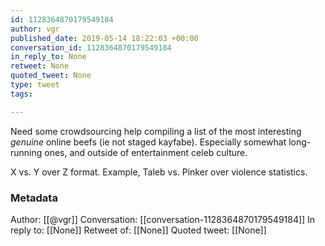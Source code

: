 ```yaml
---
id: 1128364870179549184
author: vgr
published_date: 2019-05-14 18:22:03 +00:00
conversation_id: 1128364870179549184
in_reply_to: None
retweet: None
quoted_tweet: None
type: tweet
tags:

---
```


Need some crowdsourcing help compiling a list of the most interesting *genuine* online beefs (ie not staged kayfabe). Especially somewhat long-running ones, and outside of entertainment celeb culture. 

X vs. Y over Z format. Example, Taleb vs. Pinker over violence statistics.

### Metadata

Author: [[@vgr]]
Conversation: [[conversation-1128364870179549184]]
In reply to: [[None]]
Retweet of: [[None]]
Quoted tweet: [[None]]
